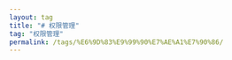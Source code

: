 ```yaml
---
layout: tag
title: "# 权限管理"
tag: "权限管理"
permalink: /tags/%E6%9D%83%E9%99%90%E7%AE%A1%E7%90%86/
---
```

